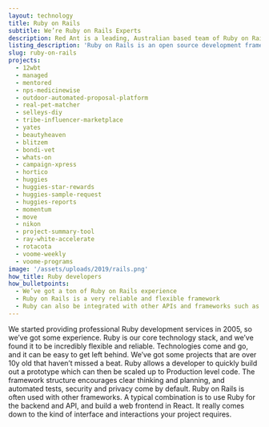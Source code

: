 ```yaml
---
layout: technology
title: Ruby on Rails
subtitle: We’re Ruby on Rails Experts
description: Red Ant is a leading, Australian based team of Ruby on Rails Developers. We’ve worked with hundreds of companies and startups to build out their Ruby on Rails apps.
listing_description: 'Ruby on Rails is an open source development framework. Ruby on Rails helps developers create web applications quickly, much faster and more reliably. This saves time and money, and improves ongoing maintenance. We’re well known for our Ruby on Rails work - we’ve worked with hundreds of companies and startups to build out their Ruby on Rails apps.'
slug: ruby-on-rails
projects:
  - 12wbt
  - managed
  - mentored
  - nps-medicinewise
  - outdoor-automated-proposal-platform
  - real-pet-matcher
  - selleys-diy
  - tribe-influencer-marketplace
  - yates
  - beautyheaven
  - blitzem
  - bondi-vet
  - whats-on
  - campaign-xpress
  - hortico
  - huggies
  - huggies-star-rewards
  - huggies-sample-request
  - huggies-reports
  - momentum
  - move
  - nikon
  - project-summary-tool
  - ray-white-accelerate
  - rotacota
  - voome-weekly
  - voome-programs
image: '/assets/uploads/2019/rails.png'
how_title: Ruby developers
how_bulletpoints:
  - We’ve got a ton of Ruby on Rails experience
  - Ruby on Rails is a very reliable and flexible framework
  - Ruby can also be integrated with other APIs and frameworks such as React and Angular
---
```


We started providing professional Ruby development services in 2005, so we’ve got some experience. Ruby is our core technology stack, and we’ve found it to be incredibly flexible and reliable. Technologies come and go, and it can be easy to get left behind. We’ve got some projects that are over 10y old that haven’t missed a beat.
Ruby allows a developer to quickly build out a prototype which can then be scaled up to Production level code. The framework structure encourages clear thinking and planning, and automated tests, security and privacy come by default.
Ruby on Rails is often used with other frameworks. A typical combination is to use Ruby for the backend and API, and build a web frontend in React. It really comes down to the kind of interface and interactions your project requires.
